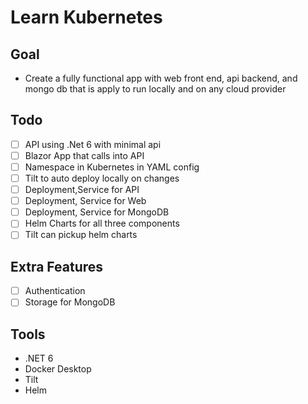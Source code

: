 # Learn Kubernetes

## Goal

- Create a fully functional app with web front end, api backend, and mongo db that is apply to run locally and on any cloud provider

## Todo
- [ ] API using .Net 6 with minimal api
- [ ] Blazor App that calls into API
- [ ] Namespace in Kubernetes in YAML config
- [ ] Tilt to auto deploy locally on changes
- [ ] Deployment,Service for API
- [ ] Deployment, Service for Web
- [ ] Deployment, Service for MongoDB
- [ ] Helm Charts for all three components
- [ ] Tilt can pickup helm charts

## Extra Features
- [ ] Authentication
- [ ] Storage for MongoDB

## Tools

- .NET 6
- Docker Desktop
- Tilt
- Helm
